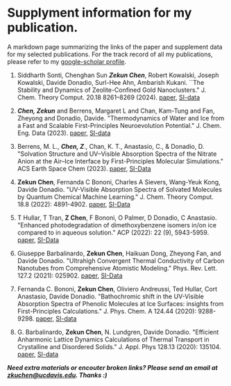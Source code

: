 # Supplyment information for my publication.
A markdown page summarizing the links of the paper and supplement data for my selected publications. For the track record of all my publications, please refer to my [google-scholar profile](https://scholar.google.com/citations?user=sKv2WVcAAAAJ&hl=en).

1. Siddharth Sonti, Chenghan Sun ***Zekun Chen***, Robert Kowalski, Joseph Kowalski, Davide Donadio, Surl-Hee Ahn, Ambarish Kukani. ``The Stability and Dynamics of
Zeolite-Confined Gold Nanoclusters." J. Chem. Theory Comput. 20.18 8261–8269 (2024). [paper](https://pubs.acs.org/doi/full/10.1021/acs.jctc.4c00978), [SI-data](https://github.com/Sonti974948/Data_Au_Zeo_Diffusion)

2. ***Chen, Zekun*** and Berrens, Margaret L and Chan, Kam-Tung and Fan, Zheyong and Donadio, Davide. "Thermodynamics of Water and Ice from a Fast and Scalable First-Principles Neuroevolution Potential." J. Chem. Eng. Data (2023). [paper](https://pubs.acs.org/doi/full/10.1021/acs.jced.3c00561?casa_token=ghv3Lw2QilQAAAAA%3APftCLmnRIrP95mdjk1K5IbYvzwlbDOKI0Fx6v8kNLnpVzmsU-4JFRWCurAObNOxPUJRug2OSYfAD-g), [SI-data](https://github.com/nanotheorygroup/water_ice_nep)

3. Berrens, M. L., ***Chen, Z***., Chan, K. T., Anastasio, C., & Donadio, D. "Solvation Structure and UV–Visible Absorption Spectra of the Nitrate Anion at the Air–Ice Interface by First-Principles Molecular Simulations." ACS Earth Space Chem  (2023). [paper](https://pubs.acs.org/doi/full/10.1021/acsearthspacechem.3c00127?casa_token=Qj_uMdnsAH8AAAAA%3A6beba5jN7LwPUbxC5pufbpgnqxyv3jK9IsylkIpbOi68xpZlE7gB119PvUx39Nhf2LXpcnsVVh66lEV9RA), [SI-Data](https://archive.materialscloud.org/record/2023.115)


4. **Zekun Chen**, Fernanda C Bononi, Charles A Sievers, Wang-Yeuk Kong, Davide Donadio. "UV-Visible Absorption Spectra of Solvated Molecules by Quantum Chemical
Machine Learning." J. Chem. Theory Comput. 18.8 (2022): 4891-4902. [paper](https://pubs.acs.org/doi/abs/10.1021/acs.jctc.1c01181), [SI-Data](https://github.com/ZKC19940412/mluvspec)

5. T Hullar, T Tran, **Z Chen**, F Bononi, O Palmer, D Donadio, C Anastasio. "Enhanced photodegradation of dimethoxybenzene isomers in/on ice compared to in aqueous solution." ACP (2022): 22 (9), 5943-5959. [paper](https://acp.copernicus.org/articles/22/5943/2022/acp-22-5943-2022.pdf), [SI-Data](https://archive.materialscloud.org/record/2022.54)

6. Giuseppe Barbalinardo, **Zekun Chen**, Haikuan Dong, Zheyong Fan, and Davide Donadio. "Ultrahigh Convergent Thermal Conductivity of Carbon Nanotubes from Comprehensive Atomistic Modeling." Phys. Rev. Lett. 127.2 (2021): 025902. [paper](https://journals.aps.org/prl/abstract/10.1103/PhysRevLett.127.025902), [SI-Data](https://zenodo.org/record/4698466)

7. Fernanda C. Bononi, **Zekun Chen**, Oliviero Andreussi, Ted Hullar, Cort Anastasio,
Davide Donadio. "Bathochromic shift in the UV-Visible Absorption Spectra of Phenolic Molecules at Ice Surfaces: insights from First-Principles Calculations." J. Phys. Chem. A
124.44 (2020): 9288-9298. [paper](https://pubs.acs.org/doi/abs/10.1021/acs.jpca.0c07038), [SI-data](https://archive.materialscloud.org/record/2020.123)

8. G. Barbalinardo, **Zekun Chen**, N. Lundgren, Davide Donadio. "Efficient Anharmonic Lattice Dynamics Calculations of Thermal Transport in Crystalline and Disordered
Solids." J. Appl. Phys 128.13 (2020): 135104. [paper](https://aip.scitation.org/doi/abs/10.1063/5.0020443), [SI-data](https://github.com/nanotheorygroup/kaldo/tree/main/examples/silicon_clathrate_Tersoff_LAMMPS)


***Need extra materials or encouter broken links?  Please send an email at zkuchen@ucdavis.edu. Thanks :)***
